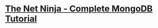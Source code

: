 # [The Net Ninja - Complete MongoDB Tutorial](https://www.youtube.com/playlist?list=PL4cUxeGkcC9h77dJ-QJlwGlZlTd4ecZOA)